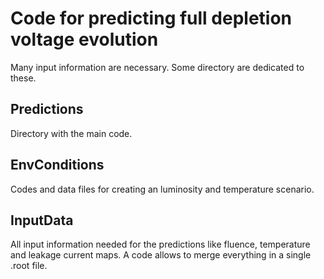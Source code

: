# Code for predicting full depletion voltage evolution

Many input information are necessary. Some directory are dedicated to these.

## Predictions

Directory with the main code.

## EnvConditions

Codes and data files for creating an luminosity and temperature scenario.

## InputData

All input information needed for the predictions like fluence, temperature and leakage current maps. A code allows to merge everything in a single .root file.
